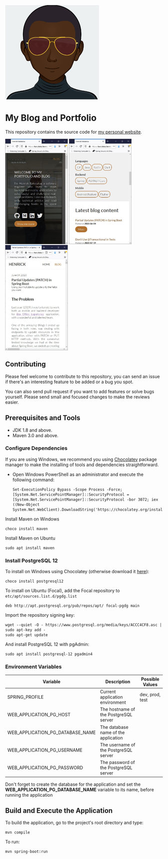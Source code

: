 <img src="avatar.svg" width=300px />

# My Blog and Portfolio
This repository contains the source code for [my personal website](http://kakutalua.herokuapp.com).

<img src="screenshots/1.jpg" width="200px" /> <img src="screenshots/2.jpg" width="200px" /> <img src="screenshots/3.jpg" width="200px" />

## Contributing

Please feel welcome to contribute to this repository, you can send an issue if there's an interesting feature to be added or a bug you spot.

You can also send pull request if you want to add features or solve bugs yourself. Please send small and focused changes to make the reviews easier.

## Prerequisites and Tools

- JDK 1.8 and above.
- Maven 3.0 and above.

### Configure Dependencies

If you are using Windows, we recommend you using [Chocolatey](https://chocolatey.org/install) package manager to make the installing of tools and dependencies straightforward.

- Open Windows PowerShell as an administrator and execute the following command:

  ```
  Set-ExecutionPolicy Bypass -Scope Process -Force; [System.Net.ServicePointManager]::SecurityProtocol = [System.Net.ServicePointManager]::SecurityProtocol -bor 3072; iex ((New-Object System.Net.WebClient).DownloadString('https://chocolatey.org/install.ps1'))
  ```

Install Maven on Windows

```
choco install maven
```

Install Maven on Ubuntu

```
sudo apt install maven
```

### Install PostgreSQL 12

To install on Windows using Chocolatey (otherwise download it [here](https://www.postgresql.org/download/windows/)):

```
choco install postgresql12
```

To install on Ubuntu (Focal), add the Focal repository to `etc/apt/sources.list.d/pgdg.list`

```
deb http://apt.postgresql.org/pub/repos/apt/ focal-pgdg main
```

Import the repository signing key:

```
wget --quiet -O - https://www.postgresql.org/media/keys/ACCC4CF8.asc | sudo apt-key add -
sudo apt-get update
```

And install PostgreSQL 12 with pgAdmin:

```
sudo apt install postgresql-12 pgadmin4
```

### Environment Variables

| Variable                         | Description                           | Possible Values |
| -------------------------------- | ------------------------------------- | --------------- |
| SPRING_PROFILE                   | Current application environment       | dev, prod, test |
| WEB_APPLICATION_PG_HOST          | The hostname of the PostgreSQL server |                 |
| WEB_APPLICATION_PG_DATABASE_NAME | The database name of the application  |                 |
| WEB_APPLICATION_PG_USERNAME      | The username of the PostgreSQL server |                 |
| WEB_APPLICATION_PG_PASSWORD      | The password of the PostgreSQL server |                 |

Don't forget to create the database for the application and set the **WEB_APPLICATION_PG_DATABASE_NAME** variable to its name, before running the application
## Build and Execute the Application

To build the application, go to the project's root directory and type:

```
mvn compile
```

To run:

```
mvn spring-boot:run
```

